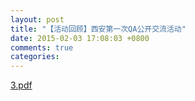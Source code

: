 ```yaml
---
layout: post
title: "【活动回顾】西安第一次QA公开交流活动"
date: 2015-02-03 17:08:03 +0800
comments: true
categories: 
---
```



<object data="/images/3.pdf" type="application/pdf" width="100%" height="800">
<a href="/images/3.pdf">3.pdf</a>
</object>
